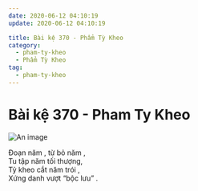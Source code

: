 ```yaml
---
date: 2020-06-12 04:10:19
update: 2020-06-12 04:10:19

title: Bài kệ 370 - Phẩm Tỳ Kheo
category:
  - pham-ty-kheo
  - Phẩm Tỳ Kheo
tag:
  - pham-ty-kheo
---
```


# Bài kệ 370 - Pham Ty Kheo

![An image](/img/pham-ty-kheo/pham-ty-kheo-370.jpg)

Ðoạn năm , từ bỏ năm ,<br>Tu tập năm  tối thượng,<br>Tỷ kheo cắt năm trói ,<br>Xứng danh vượt “bộc lưu” .<br>
